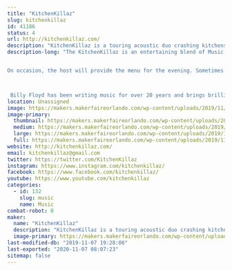 ```yaml
---
title: "KitchenKillaz"
slug: kitchenkillaz
id: 41186
status: 4
url: http://kitchenkillaz.com/
description: "KitchenKillaz is a touring acoustic duo crashing kitchens around the country.  Comprised of Billy Floyd, Jay \"the Commodore\" Stephens and The Mad Scientist, Dennis Cutter."
description-long: "The KitchenKillaz is an entertaining blend of Music, Culinary Arts, Community, and Interaction. Their show is a unique concept as they crash (play) a different kitchen every Friday night, in an audience member's home while streaming it live on Facebook at 9:05 pm. During the show, they play a mixture of creative and catchy originals and well-known covers, treating their audience to a very cool experience. 


On occasion, the host will provide the menu for the evening. Sometimes catered, cooked, or ordered, the food, kitchen, and recipe are talked about and shared with the live audience. If the host wants to enjoy the evening, relax, and entertain their guests, they can leave the cooking to The Mad Scientist. Dennis Cutter is a traveling chef that tours with the duo serving up delicious entrees for the viewers to experience and the guests to enjoy. At 7:05 pm, each Monday and Wednesday, they play a shorter version of the show with their Monday show including a weekly wrap-up and a Wednesday show including songs voted on by the community.



 Billy Floyd has been writing music for over 20 years and brings brilliant energy to songwriting paired perfectly with The Commodore (Jay Stephens) his amazing harmonies and creating the perfect guitar lines.  The KitchenKillaz are broadcast on IndieSceneMusicRadio every Sunday. They receive press coverage, national and international radio airplay, and have been featured on various podcasts, radio stations and TV shows such as A Corporate Time with Tom &amp; Dan, DropKick Radio, Belter Radio UK, Tampa Bay's Morning Blend and local events such as United We Brunch, Big Green Egg Fest, SYFY Bartow, Beatles on the Beach."
location: Unassigned
image: https://makers.makerfaireorlando.com/wp-content/uploads/2019/11/69852198_654299981733213_3529869518471954432_o-1.jpg
image-primary:
  thumbnail: https://makers.makerfaireorlando.com/wp-content/uploads/2019/11/69852198_654299981733213_3529869518471954432_o-1-150x150.jpg
  medium: https://makers.makerfaireorlando.com/wp-content/uploads/2019/11/69852198_654299981733213_3529869518471954432_o-1-300x300.jpg
  large: https://makers.makerfaireorlando.com/wp-content/uploads/2019/11/69852198_654299981733213_3529869518471954432_o-1.jpg
  full: https://makers.makerfaireorlando.com/wp-content/uploads/2019/11/69852198_654299981733213_3529869518471954432_o-1.jpg
website: http://kitchenkillaz.com/
email: kitchenkillaz@gmail.com
twitter: https://twitter.com/KitchenKillaz
instagram: https://www.instagram.com/kitchenkillaz/
facebook: https://www.facebook.com/kitchenkillaz/
youtube: https://www.youtube.com/kitchenkillaz
categories:
  - id: 132
    slug: music
    name: Music
combat-robot: 0
maker:
  name: "KitchenKillaz"
  description: "KitchenKillaz is a touring acoustic duo crashing kitchens around the country.  Comprised of Billy Floyd, Jay \"the Commodore\" Stephens and The Mad Scientist, Dennis Cutter. The KitchenKillaz is an entertaining blend of Music, Culinary Arts, Community, and Interaction. Their show is a unique concept as they crash (play) a different kitchen every Friday night, in an audience member's home while streaming it live on Facebook at 9:05 pm. During the show, they play a mixture of creative and catchy originals and well-known covers, treating their audience to a very cool experience. "
  image-primary: https://makers.makerfaireorlando.com/wp-content/uploads/2019/11/69852198_654299981733213_3529869518471954432_o.jpg
last-modified-db: "2019-11-07 19:28:06"
last-exported: "2020-11-07 08:07:23"
sitemap: false
---
```

